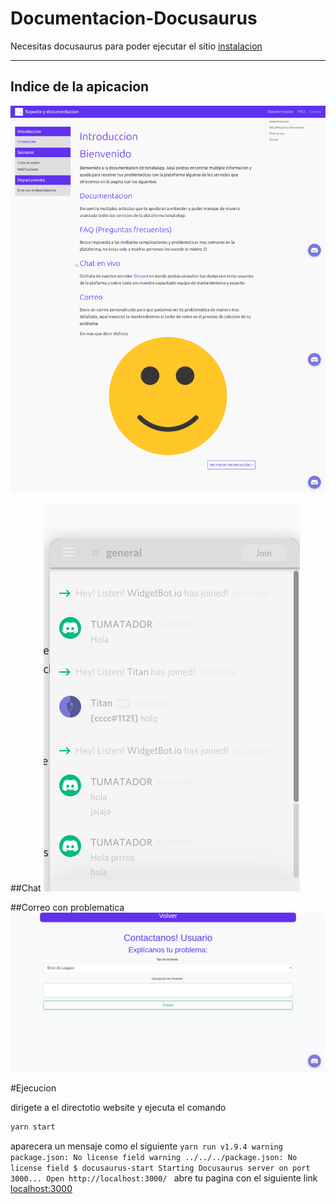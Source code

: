 # Documentacion-Docusaurus
Necesitas docusaurus para poder ejecutar el sitio [instalacion](https://docusaurus.io/docs/en/installation)

----------

## Indice de la apicacion
![Captura 1](img/screencapture-localhost-3000-docs-doc1-html-2018-08-22-15_22_14.png)

##Chat 
![Captura 2](img/chat.png)

##Correo con problematica 
![Captura 3](img/screencapture-localhost-website-Lalo_Files-xampp-contacto-php-2018-08-22-15_45_48.png)

#Ejecucion 

dirigete a el directotio website y ejecuta el comando
```bash
yarn start
```
aparecera un mensaje como el siguiente 
`yarn run v1.9.4
warning package.json: No license field
warning ../../../package.json: No license field
$ docusaurus-start
Starting Docusaurus server on port 3000...
Open http://localhost:3000/
`
abre tu pagina con el siguiente link 
[localhost:3000](http://localhost:3000/)